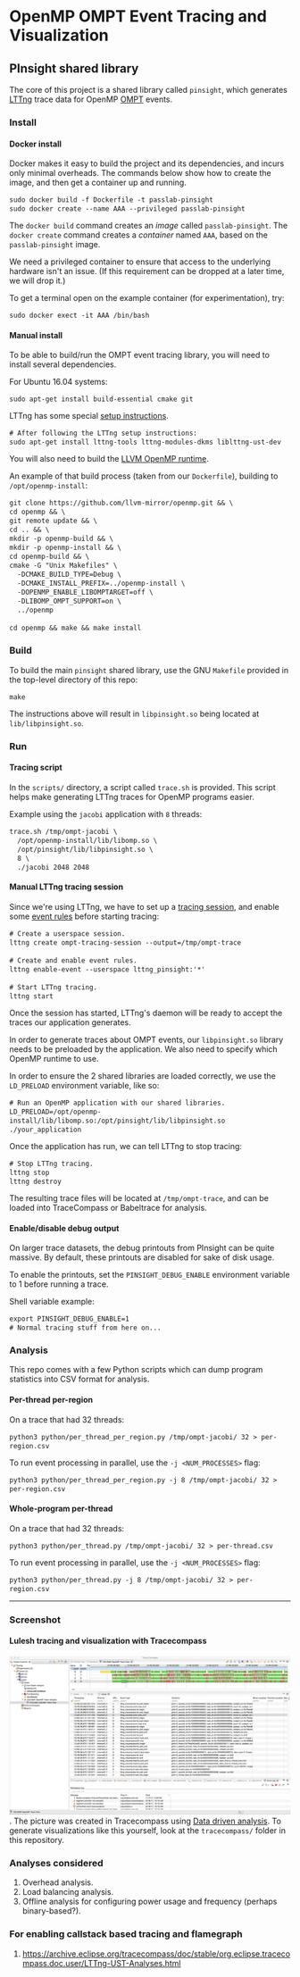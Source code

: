 # OpenMP OMPT Event Tracing and Visualization

## PInsight shared library

The core of this project is a shared library called `pinsight`, which generates [LTTng][lttng] trace data for OpenMP [OMPT][ompt] events.

   [lttng]: https://lttng.org
   [ompt]: https://www.openmp.org/wp-content/uploads/ompt-tr.pdf

### Install

#### Docker install

Docker makes it easy to build the project and its dependencies, and incurs only minimal overheads.
The commands below show how to create the image, and then get a container up and running.

    sudo docker build -f Dockerfile -t passlab-pinsight
    sudo docker create --name AAA --privileged passlab-pinsight

The `docker build` command creates an *image* called `passlab-pinsight`.
The `docker create` command creates a *container* named `AAA`, based on the `passlab-pinsight` image.

We need a privileged container to ensure that access to the underlying hardware isn't an issue.
(If this requirement can be dropped at a later time, we will drop it.)

To get a terminal open on the example container (for experimentation), try:

    sudo docker exect -it AAA /bin/bash


#### Manual install

To be able to build/run the OMPT event tracing library, you will need to install several dependencies.

For Ubuntu 16.04 systems:

    sudo apt-get install build-essential cmake git

LTTng has some special [setup instructions][lttng-install].

   [lttng-install]: https://lttng.org/docs/v2.10/#doc-installing-lttng

    # After following the LTTng setup instructions:
    sudo apt-get install lttng-tools lttng-modules-dkms liblttng-ust-dev

You will also need to build the [LLVM OpenMP runtime][llvm-openmp].

An example of that build process (taken from our `Dockerfile`), building to `/opt/openmp-install`:

    git clone https://github.com/llvm-mirror/openmp.git && \
    cd openmp && \
    git remote update && \
    cd .. && \
    mkdir -p openmp-build && \
    mkdir -p openmp-install && \
    cd openmp-build && \
    cmake -G "Unix Makefiles" \
      -DCMAKE_BUILD_TYPE=Debug \
      -DCMAKE_INSTALL_PREFIX=../openmp-install \
      -DOPENMP_ENABLE_LIBOMPTARGET=off \
      -DLIBOMP_OMPT_SUPPORT=on \
      ../openmp

    cd openmp && make && make install

   [llvm-openmp]: https://github.com/llvm-mirror/openmp


### Build

To build the main `pinsight` shared library, use the GNU `Makefile` provided in the top-level directory of this repo:

    make

The instructions above will result in `libpinsight.so` being located at `lib/libpinsight.so`.


### Run

#### Tracing script

In the `scripts/` directory, a script called `trace.sh` is provided.
This script helps make generating LTTng traces for OpenMP programs easier.

Example using the `jacobi` application with `8` threads:

    trace.sh /tmp/ompt-jacobi \
      /opt/openmp-install/lib/libomp.so \
      /opt/pinsight/lib/libpinsight.so \
      8 \
      ./jacobi 2048 2048


#### Manual LTTng tracing session

Since we're using LTTng, we have to set up a [tracing session][lttng-tracing-session], and enable some [event rules][lttng-event-rules] before starting tracing:

   [lttng-tracing-session]: https://lttng.org/docs/v2.10/#doc-tracing-session
   [lttng-event-rules]: https://lttng.org/docs/v2.10/#doc-event

    # Create a userspace session.
    lttng create ompt-tracing-session --output=/tmp/ompt-trace

    # Create and enable event rules.
    lttng enable-event --userspace lttng_pinsight:'*'

    # Start LTTng tracing.
    lttng start

Once the session has started, LTTng's daemon will be ready to accept the traces our application generates.

In order to generate traces about OMPT events, our `libpinsight.so` library needs to be preloaded by the application.
We also need to specify which OpenMP runtime to use.

In order to ensure the 2 shared libraries are loaded correctly, we use the `LD_PRELOAD` environment variable, like so:

    # Run an OpenMP application with our shared libraries.
    LD_PRELOAD=/opt/openmp-install/lib/libomp.so:/opt/pinsight/lib/libpinsight.so ./your_application

Once the application has run, we can tell LTTng to stop tracing:

    # Stop LTTng tracing.
    lttng stop
    lttng destroy

The resulting trace files will be located at `/tmp/ompt-trace`, and can be loaded into TraceCompass or Babeltrace for analysis.

#### Enable/disable debug output

On larger trace datasets, the debug printouts from PInsight can be quite massive.
By default, these printouts are disabled for sake of disk usage.

To enable the printouts, set the `PINSIGHT_DEBUG_ENABLE` environment variable to 1 before running a trace.

Shell variable example:

    export PINSIGHT_DEBUG_ENABLE=1
    # Normal tracing stuff from here on...

### Analysis

This repo comes with a few Python scripts which can dump program statistics into CSV format for analysis.

#### Per-thread per-region

On a trace that had 32 threads:

    python3 python/per_thread_per_region.py /tmp/ompt-jacobi/ 32 > per-region.csv

To run event processing in parallel, use the `-j <NUM_PROCESSES>` flag:

    python3 python/per_thread_per_region.py -j 8 /tmp/ompt-jacobi/ 32 > per-region.csv

#### Whole-program per-thread

On a trace that had 32 threads:

    python3 python/per_thread.py /tmp/ompt-jacobi/ 32 > per-thread.csv

To run event processing in parallel, use the `-j <NUM_PROCESSES>` flag:

    python3 python/per_thread.py -j 8 /tmp/ompt-jacobi/ 32 > per-region.csv


-----

### Screenshot

#### Lulesh tracing and visualization with Tracecompass
 ![Lulesh tracing and visualization with Tracecompass](doc/OMPT_LTTng_TraceCompass.png). The picture was created in Tracecompass using [Data driven analysis](
 http://archive.eclipse.org/tracecompass/doc/stable/org.eclipse.tracecompass.doc.user/Data-driven-analysis.html#Data_driven_analysis). To generate visualizations like this yourself, look at the `tracecompass/` folder in this repository.


### Analyses considered

 1. Overhead analysis.
 1. Load balancing analysis.
 1. Offline analysis for configuring power usage and frequency (perhaps binary-based?).

### For enabling callstack based tracing and flamegraph
 1. https://archive.eclipse.org/tracecompass/doc/stable/org.eclipse.tracecompass.doc.user/LTTng-UST-Analyses.html
